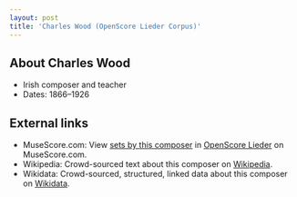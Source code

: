 ```yaml
---
layout: post
title: 'Charles Wood (OpenScore Lieder Corpus)'
---
```


## About Charles Wood

- Irish composer and teacher
- Dates: 1866–1926

## External links

- MuseScore.com: View [sets by this composer] in [OpenScore Lieder] on MuseScore.com.
- Wikipedia: Crowd-sourced text about this composer on [Wikipedia].
- Wikidata: Crowd-sourced, structured, linked data about this composer on [Wikidata].

[Wikipedia]: https://en.wikipedia.org/wiki/Charles_Wood_(composer)
[Wikidata]: https://www.wikidata.org/wiki/Q246913
[sets by this composer]: https://musescore.com/openscore-lieder-corpus/sets?order=title&text=Wood,+Charles
[OpenScore Lieder]: https://musescore.com/openscore-lieder-corpus

